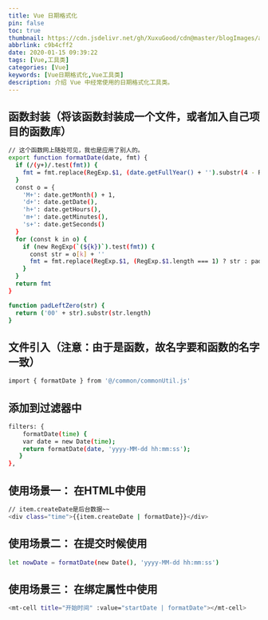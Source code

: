 ```yaml
---
title: Vue 日期格式化
pin: false
toc: true
thumbnail: https://cdn.jsdelivr.net/gh/XuxuGood/cdn@master/blogImages/article-thumbnail/vue.png
abbrlink: c9b4cff2
date: 2020-01-15 09:39:22
tags: [Vue,工具类]
categories: [Vue]
keywords: [Vue日期格式化,Vue工具类]
description: 介绍 Vue 中经常使用的日期格式化工具类。
---
```


## 函数封装（将该函数封装成一个文件，或者加入自己项目的函数库）

```BASH
// 这个函数网上随处可见，我也是应用了别人的。
export function formatDate(date, fmt) {
  if (/(y+)/.test(fmt)) {
    fmt = fmt.replace(RegExp.$1, (date.getFullYear() + '').substr(4 - RegExp.$1.length))
  }
  const o = {
    'M+': date.getMonth() + 1,
    'd+': date.getDate(),
    'h+': date.getHours(),
    'm+': date.getMinutes(),
    's+': date.getSeconds()
  }
  for (const k in o) {
    if (new RegExp(`(${k})`).test(fmt)) {
      const str = o[k] + ''
      fmt = fmt.replace(RegExp.$1, (RegExp.$1.length === 1) ? str : padLeftZero(str))
    }
  }
  return fmt
}

function padLeftZero(str) {
  return ('00' + str).substr(str.length)
}
```

## 文件引入（注意：由于是函数，故名字要和函数的名字一致）

```BASH
import { formatDate } from '@/common/commonUtil.js'
```

## 添加到过滤器中

```BASH
filters: {
    formatDate(time) {
    var date = new Date(time);
    return formatDate(date, 'yyyy-MM-dd hh:mm:ss');
   }
},
```

## 使用场景一： 在HTML中使用

```BASH
// item.createDate是后台数据~~
<div class="time">{{item.createDate | formatDate}}</div>
```

## 使用场景二： 在提交时候使用

```BASH
let nowDate = formatDate(new Date(), 'yyyy-MM-dd hh:mm:ss')
```

## 使用场景三： 在绑定属性中使用

```BASH
<mt-cell title="开始时间" :value="startDate | formatDate"></mt-cell>
```
